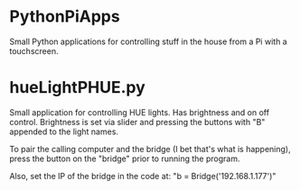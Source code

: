 # PythonPiApps
Small Python applications for controlling stuff in the house from a Pi with a touchscreen.

# hueLightPHUE.py
Small application for controlling HUE lights. Has brightness and on off control. Brightness is set via slider and pressing the buttons with "B" appended to the light names.

To pair the calling computer and the bridge (I bet that's what is happening), press the button on the "bridge" prior to running the program.

Also, set the IP of the bridge in the code at: "b = Bridge('192.168.1.177')"
